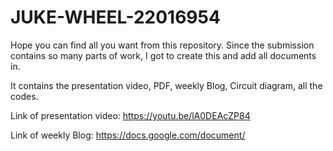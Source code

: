 # JUKE-WHEEL-22016954
Hope you can find all you want from this repository. Since the submission contains so many parts of work, I got to create this and add all documents in. 

It contains the presentation video, PDF, weekly Blog, Circuit diagram, all the codes.

Link of presentation video:   https://youtu.be/lA0DEAcZP84
  
Link of weekly Blog:  https://docs.google.com/document/
